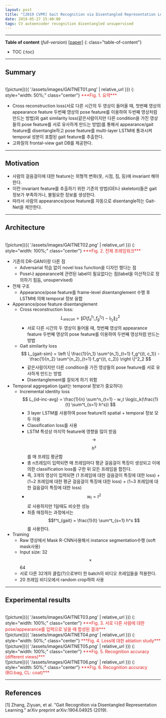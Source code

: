 ```yaml
---
layout: post
title: "[2019 CVPR] Gait Recognition via Disentangled Representation Learning"
date: 2019-05-27 15:40:00
tags: CV autoencoder recognition disentangled unsupervised
---
```


<!--more-->

---

**Table of content** (*full-version*)
[[paper]](https://arxiv.org/pdf/1904.04925.pdf)
{: class="table-of-content"}
* TOC
{:toc}

---

## Summary


<br/>
![picture]({{ '/assets/images/GAITNET01.png' | relative_url }})
{: style="width: 50%;" class="center"}
<span style="color: #e01f1f;">***Fig. 1. 요약***</span>

- Cross reconstruction loss(서로 다른 시간의 두 영상이 들어올 때, 첫번째 영상의 appearance feature 두번째 영상의 pose feature를 이용하여 두번째 영상처럼 만드는 방법)와 gait similarity loss(같은사람이지만 다른 condition을 가진 영상들의 pose feature를 서로 유사하게 만드는 방법)를 통해서 appearance/gait feature를 disentangle하고 pose feature를 multi-layer LSTM에 통과시켜 temporal 성분이 포함된 gait feature를 추출한다.
- 고화질의 frontal-view gait DB를 제공한다.

---

## Motivation


- 사람의 걸음걸이에 대한 feature는 외형적 변화(옷, 시점, 짐, 등)에 invariant 해야한다.
- 이런 invariant feature를 추출하기 위한 기존의 방법(GEI나 skeleton)들은 gait 정보가 부족하거나, 불필요한 정보를 생성한다. 
- 따라서 사람의 appearance/pose feature를 자동으로 disentangle하는 Gait-Net을 제안한다.

---

## Architecture

<br/>
![picture]({{ '/assets/images/GAITNET02.png' | relative_url }})
{: style="width: 100%;" class="center"}
<span style="color: #e01f1f;">***Fig. 2. 전체 프레임워크***</span>

- 기존의 DR-GAN이랑 다른 점
  - Adversarial 학습 없이 novel loss function을 디자인 했다는 점
  - Pose나 appearance에 관련된 label이 필요없다는 점(label을 이산적으로 정의하기 힘듬, unsupervised)
- 전체 구조
  - Appearance/pose feature를 frame-level disentanglement 수행 후 LSTM에 의해 temporal 정보 융합
- Apperance/pose feature disentanglement
  - Cross reconstruction loss:
$$
L_{xrecon} = \left \| \mathit{D} (f^{t_1}_a, f^{t_2}_g) - I_{t_2} \right \|^2_2
$$
    - 서로 다른 시간의 두 영상이 들어올 때, 첫번째 영상의 appearance feature 두번째 영상의 pose feature를 이용하여 두번째 영상처럼 만드는 방법
  - Gait similarity loss
$$
L_{gait-sim} = \left \| \frac{1}{n_1} \sum^{n_1}_{t=1} f_g^{(t, c_1)} - \frac{1}{n_2} \sum^{n_2}_{t=1} f_g^{(t, c_2)}   \right \|^2_2
$$
    - 같은사람이지만 다른 condition을 가진 영상들의 pose feature를 서로 유사하게 만드는 방법
    - Disentanglement를 잘되게 하기 위함
- Temporal aggregation (gait는 temporal 정보가 중요하다)
  - Incremental identity loss
$$
L_{id-inc-avg} = \frac{1}{n} \sum^n_{t=1} - w_t \log(c_k(\frac{1}{t} \sum^t_{s=1} h^s))
$$
    - 3 layer LSTM를 사용하여 pose feature의 spatial + temporal 정보 모두 이용
    - Classification loss를 사용
    - LSTM 특성상 마지막 feature에 영향을 많이 받음 $$\rightarrow$$ $$h^s$$를 매 프레임 평균함
    - 총 n프레임이 입력되면 매 프레임마다 평균 걸음걸이 특징이 생성되고 이에 의한 classification loss를 구한 뒤 모든 프레임을 합친다.
    - 즉, 3개의 영상이 입력되면 (1 프레임에 대한 걸음걸이 특징에 대한 loss) + (1~2 프레임에 대한 평균 걸음걸이 특징에 대한 loss) + (1~3 프레임에 대한 걸음걸이 특징에 대한 loss)
    - $$w_t=t^2$$로 사용하지만 1일때도 비슷한 성능
    - 최종 매칭하는 과정에서는 $$f^t_{gait} = \frac{1}{t} \sum^t_{s=1} h^s $$를 사용한다.
- Training
  - Raw 영상에서 Mask R-CNN사용해서 instance segmentation수행 (soft mask사용)
  - Input size: 32 $$\times$$ 64
  - 서로 다른 32개의 클립(?)으로부터 한 batch의 비디오 프레임들을 적용한다.
  - 20 프레임 비디오에서 random crop하여 사용

---
  
## Experimental results


<br/>
![picture]({{ '/assets/images/GAITNET03.png' | relative_url }})
{: style="width: 100%;" class="center"}
<span style="color: #e01f1f;">***Fig. 3. 서로 다른 사람에 대한 pose/appearance를 입력으로 넣을 때 합성된 결과***</span>

<br/>
![picture]({{ '/assets/images/GAITNET04.png' | relative_url }})
{: style="width: 50%;" class="center"}
<span style="color: #e01f1f;">***Fig. 4. Loss에 대한 ablation study***</span>

<br/>
![picture]({{ '/assets/images/GAITNET05.png' | relative_url }})
{: style="width: 100%;" class="center"}
<span style="color: #e01f1f;">***Fig. 5. Recognition accuracy (different views)***</span>

<br/>
![picture]({{ '/assets/images/GAITNET06.png' | relative_url }})
{: style="width: 50%;" class="center"}
<span style="color: #e01f1f;">***Fig. 6. Recognition accuracy (BG:bag, CL: coat)***</span>

---

## References

[1] Zhang, Ziyuan, et al. "Gait Recognition via Disentangled Representation Learning." arXiv preprint arXiv:1904.04925 (2019).
